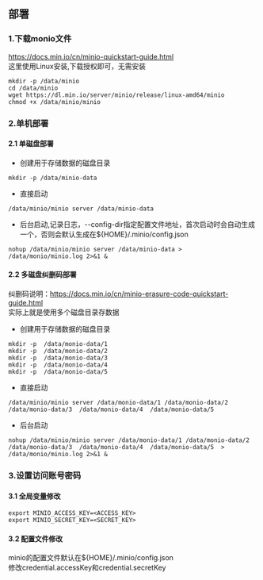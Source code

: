 ## 部署
### 1.下载monio文件
https://docs.min.io/cn/minio-quickstart-guide.html  
这里使用Linux安装,下载授权即可，无需安装
```
mkdir -p /data/minio
cd /data/minio
wget https://dl.min.io/server/minio/release/linux-amd64/minio
chmod +x /data/minio/minio
```
### 2.单机部署
#### 2.1 单磁盘部署
* 创建用于存储数据的磁盘目录
```
mkdir -p /data/minio-data
```
* 直接启动
```
/data/minio/minio server /data/minio-data
```
* 后台启动,记录日志，--config-dir指定配置文件地址，首次启动时会自动生成一个，否则会默认生成在${HOME}/.minio/config.json
```
nohup /data/minio/minio server /data/minio-data > /data/monio/minio.log 2>&1 &
```
#### 2.2 多磁盘纠删码部署
纠删码说明：https://docs.min.io/cn/minio-erasure-code-quickstart-guide.html  
实际上就是使用多个磁盘目录存数据
* 创建用于存储数据的磁盘目录
```
mkdir -p  /data/monio-data/1 
mkdir -p  /data/monio-data/2 
mkdir -p  /data/monio-data/3 
mkdir -p  /data/monio-data/4 
mkdir -p  /data/monio-data/5 
```
* 直接启动
```
/data/minio/minio server /data/monio-data/1 /data/monio-data/2 /data/monio-data/3  /data/monio-data/4  /data/monio-data/5 
```
* 后台启动
```
nohup /data/minio/minio server /data/monio-data/1 /data/monio-data/2 /data/monio-data/3  /data/monio-data/4  /data/monio-data/5  > /data/monio/minio.log 2>&1 &
```
### 3.设置访问账号密码
#### 3.1 全局变量修改
```
export MINIO_ACCESS_KEY=<ACCESS_KEY>
export MINIO_SECRET_KEY=<SECRET_KEY>
```
#### 3.2 配置文件修改
minio的配置文件默认在${HOME}/.minio/config.json  
修改credential.accessKey和credential.secretKey

